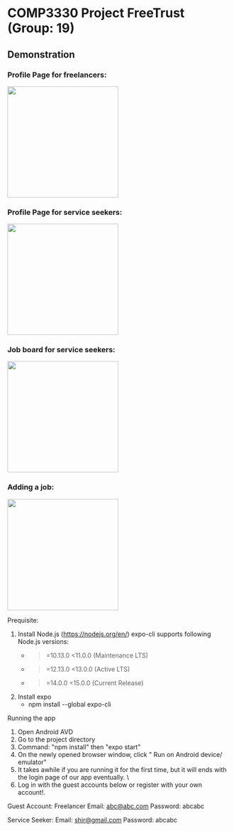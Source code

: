 
<h1>COMP3330 Project FreeTrust (Group: 19)</h1>
<h2>Demonstration</h2>
<h3>Profile Page for freelancers:</h3>

<img src="https://user-images.githubusercontent.com/54614141/116808460-75bb6d80-ab6b-11eb-8141-1f477748d09b.gif" width="250">

<h3>Profile Page for service seekers:</h3>

<img src="https://user-images.githubusercontent.com/54614141/116808688-d008fe00-ab6c-11eb-9154-c88283875973.gif" width="250">

<h3>Job board for service seekers: </h3>

<img src="https://user-images.githubusercontent.com/54614141/116807912-6edf2b80-ab68-11eb-84e7-17ab03cab95a.gif" width="250">

<h3>Adding a job:</h3>

<img src="https://user-images.githubusercontent.com/54614141/116808046-47d52980-ab69-11eb-9be8-325e751dd89f.gif" width="250"> 



Prequisite:
1. Install Node.js (https://nodejs.org/en/)
    expo-cli supports following Node.js versions:
    * >=10.13.0 <11.0.0 (Maintenance LTS)
    * >=12.13.0 <13.0.0 (Active LTS)
    * >=14.0.0  <15.0.0 (Current Release)
2. Install expo 
    - npm install --global expo-cli
    
Running the app 
1. Open Android AVD
2. Go to the project directory
3.  Command: "npm install" then "expo start"
4. On the newly opened browser window, click " Run on Android device/ emulator"
5. It takes awhile if you are running it for the first time, but it will ends with the login page of our app eventually. \
6. Log in with the guest accounts below or register with your own account!. 

Guest Account:
Freelancer
Email: abc@abc.com
Password: abcabc

Service Seeker:
Email: shir@gmail.com
Password: abcabc



